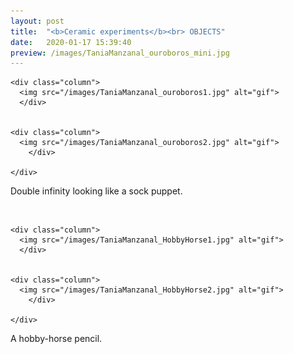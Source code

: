```yaml
---
layout: post
title:  "<b>Ceramic experiments</b><br> OBJECTS"
date:   2020-01-17 15:39:40
preview: /images/TaniaManzanal_ouroboros_mini.jpg
---
```




<div class="row">

    <div class="column">
      <img src="/images/TaniaManzanal_ouroboros1.jpg" alt="gif">
      </div>


    <div class="column">
      <img src="/images/TaniaManzanal_ouroboros2.jpg" alt="gif">
        </div>

    </div>
Double infinity looking like a sock puppet.

<br>
<div class="row">

    <div class="column">
      <img src="/images/TaniaManzanal_HobbyHorse1.jpg" alt="gif">
      </div>


    <div class="column">
      <img src="/images/TaniaManzanal_HobbyHorse2.jpg" alt="gif">
        </div>

    </div>

A hobby-horse pencil.
